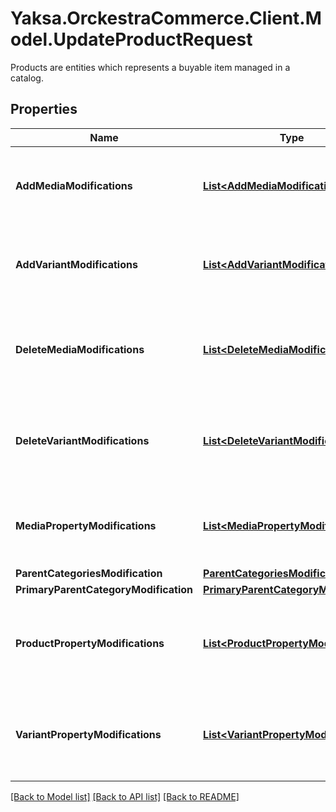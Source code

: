 # Yaksa.OrckestraCommerce.Client.Model.UpdateProductRequest
Products are entities which represents a buyable item managed in a catalog.

## Properties

Name | Type | Description | Notes
------------ | ------------- | ------------- | -------------
**AddMediaModifications** | [**List&lt;AddMediaModification&gt;**](AddMediaModification.md) | Gets or sets the list of media that should be added to the media | [optional] 
**AddVariantModifications** | [**List&lt;AddVariantModification&gt;**](AddVariantModification.md) | Gets or sets the list of variants that should be added to the product | [optional] 
**DeleteMediaModifications** | [**List&lt;DeleteMediaModification&gt;**](DeleteMediaModification.md) | Gets or sets the list of delete modifications that the draft should apply to the media. | [optional] 
**DeleteVariantModifications** | [**List&lt;DeleteVariantModification&gt;**](DeleteVariantModification.md) | Gets or sets the list of modifications that the draft should apply to the variants | [optional] 
**MediaPropertyModifications** | [**List&lt;MediaPropertyModification&gt;**](MediaPropertyModification.md) | Gets or sets the list of modifications that the draft should apply to the media | [optional] 
**ParentCategoriesModification** | [**ParentCategoriesModification**](ParentCategoriesModification.md) |  | [optional] 
**PrimaryParentCategoryModification** | [**PrimaryParentCategoryModification**](PrimaryParentCategoryModification.md) |  | [optional] 
**ProductPropertyModifications** | [**List&lt;ProductPropertyModification&gt;**](ProductPropertyModification.md) | Gets or sets the list of modifications that the draft should apply to the product | [optional] 
**VariantPropertyModifications** | [**List&lt;VariantPropertyModification&gt;**](VariantPropertyModification.md) | Gets or sets the list of modifications that the draft should apply to the variants | [optional] 

[[Back to Model list]](../README.md#documentation-for-models) [[Back to API list]](../README.md#documentation-for-api-endpoints) [[Back to README]](../README.md)

